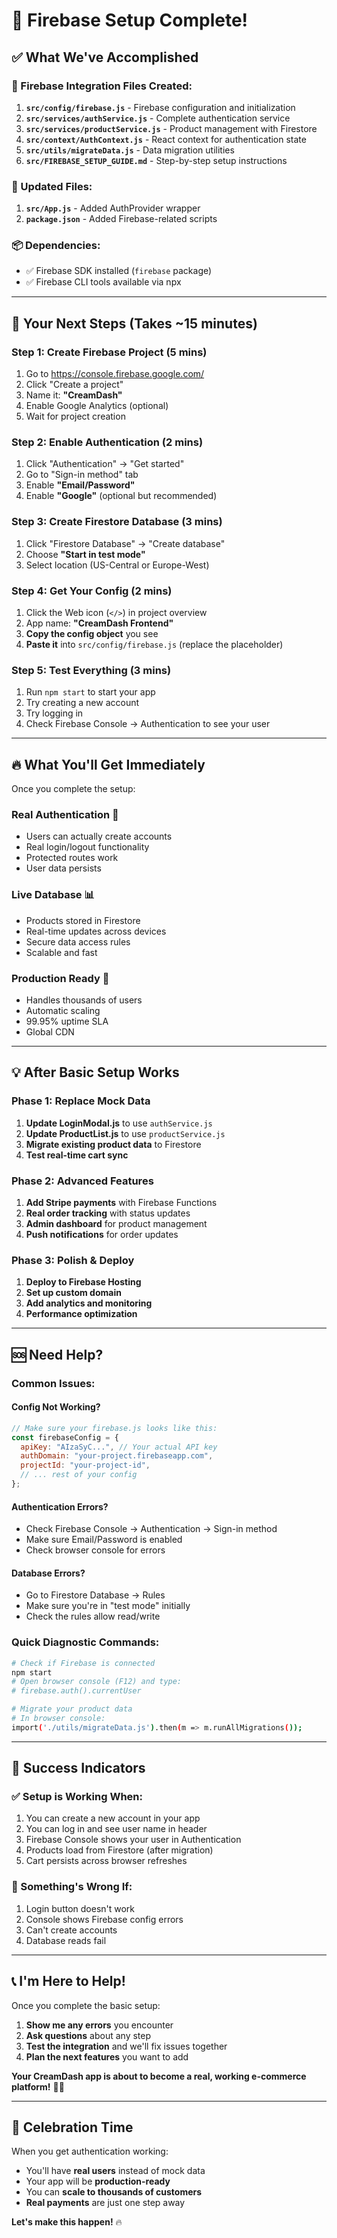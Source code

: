 # 🎉 Firebase Setup Complete!

## ✅ **What We've Accomplished**

### **🔧 Firebase Integration Files Created:**
1. **`src/config/firebase.js`** - Firebase configuration and initialization
2. **`src/services/authService.js`** - Complete authentication service
3. **`src/services/productService.js`** - Product management with Firestore
4. **`src/context/AuthContext.js`** - React context for authentication state
5. **`src/utils/migrateData.js`** - Data migration utilities
6. **`src/FIREBASE_SETUP_GUIDE.md`** - Step-by-step setup instructions

### **🔄 Updated Files:**
1. **`src/App.js`** - Added AuthProvider wrapper
2. **`package.json`** - Added Firebase-related scripts

### **📦 Dependencies:**
- ✅ Firebase SDK installed (`firebase` package)
- ✅ Firebase CLI tools available via npx

---

## 🚀 **Your Next Steps (Takes ~15 minutes)**

### **Step 1: Create Firebase Project (5 mins)**
1. Go to https://console.firebase.google.com/
2. Click "Create a project"
3. Name it: **"CreamDash"**
4. Enable Google Analytics (optional)
5. Wait for project creation

### **Step 2: Enable Authentication (2 mins)**
1. Click "Authentication" → "Get started"
2. Go to "Sign-in method" tab
3. Enable **"Email/Password"**
4. Enable **"Google"** (optional but recommended)

### **Step 3: Create Firestore Database (3 mins)**
1. Click "Firestore Database" → "Create database"
2. Choose **"Start in test mode"**
3. Select location (US-Central or Europe-West)

### **Step 4: Get Your Config (2 mins)**
1. Click the Web icon (`</>`) in project overview
2. App name: **"CreamDash Frontend"**
3. **Copy the config object** you see
4. **Paste it** into `src/config/firebase.js` (replace the placeholder)

### **Step 5: Test Everything (3 mins)**
1. Run `npm start` to start your app
2. Try creating a new account
3. Try logging in
4. Check Firebase Console → Authentication to see your user

---

## 🔥 **What You'll Get Immediately**

Once you complete the setup:

### **Real Authentication** 🔐
- Users can actually create accounts
- Real login/logout functionality
- Protected routes work
- User data persists

### **Live Database** 📊
- Products stored in Firestore
- Real-time updates across devices
- Secure data access rules
- Scalable and fast

### **Production Ready** 🚀
- Handles thousands of users
- Automatic scaling
- 99.95% uptime SLA
- Global CDN

---

## 💡 **After Basic Setup Works**

### **Phase 1: Replace Mock Data**
1. **Update LoginModal.js** to use `authService.js`
2. **Update ProductList.js** to use `productService.js`
3. **Migrate existing product data** to Firestore
4. **Test real-time cart sync**

### **Phase 2: Advanced Features**
1. **Add Stripe payments** with Firebase Functions
2. **Real order tracking** with status updates
3. **Admin dashboard** for product management
4. **Push notifications** for order updates

### **Phase 3: Polish & Deploy**
1. **Deploy to Firebase Hosting**
2. **Set up custom domain**
3. **Add analytics and monitoring**
4. **Performance optimization**

---

## 🆘 **Need Help?**

### **Common Issues:**

#### **Config Not Working?**
```javascript
// Make sure your firebase.js looks like this:
const firebaseConfig = {
  apiKey: "AIzaSyC...", // Your actual API key
  authDomain: "your-project.firebaseapp.com",
  projectId: "your-project-id",
  // ... rest of your config
};
```

#### **Authentication Errors?**
- Check Firebase Console → Authentication → Sign-in method
- Make sure Email/Password is enabled
- Check browser console for errors

#### **Database Errors?**
- Go to Firestore Database → Rules
- Make sure you're in "test mode" initially
- Check the rules allow read/write

### **Quick Diagnostic Commands:**
```bash
# Check if Firebase is connected
npm start
# Open browser console (F12) and type:
# firebase.auth().currentUser

# Migrate your product data
# In browser console:
import('./utils/migrateData.js').then(m => m.runAllMigrations());
```

---

## 🎯 **Success Indicators**

### **✅ Setup is Working When:**
1. You can create a new account in your app
2. You can log in and see user name in header
3. Firebase Console shows your user in Authentication
4. Products load from Firestore (after migration)
5. Cart persists across browser refreshes

### **🚨 Something's Wrong If:**
1. Login button doesn't work
2. Console shows Firebase config errors
3. Can't create accounts
4. Database reads fail

---

## 📞 **I'm Here to Help!**

Once you complete the basic setup:

1. **Show me any errors** you encounter
2. **Ask questions** about any step
3. **Test the integration** and we'll fix issues together
4. **Plan the next features** you want to add

**Your CreamDash app is about to become a real, working e-commerce platform!** 🍦🚀

---

## 🎉 **Celebration Time**

When you get authentication working:
- You'll have **real users** instead of mock data
- Your app will be **production-ready**
- You can **scale to thousands of customers**
- **Real payments** are just one step away

**Let's make this happen!** 🔥
